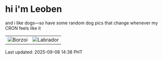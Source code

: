 # hi i'm Leoben

and i like dogs—so have some random dog pics that change whenever my CRON feels like it

|  |  |
|--------|----------|
| ![Borzoi](https://random-dog-vercel.vercel.app/api/random-borzoi?v=1757313536) | ![Labrador](https://random-dog-vercel.vercel.app/api/random-labrador?v=1757313536) |

Last updated: 2025-09-08 14:38 PHT
